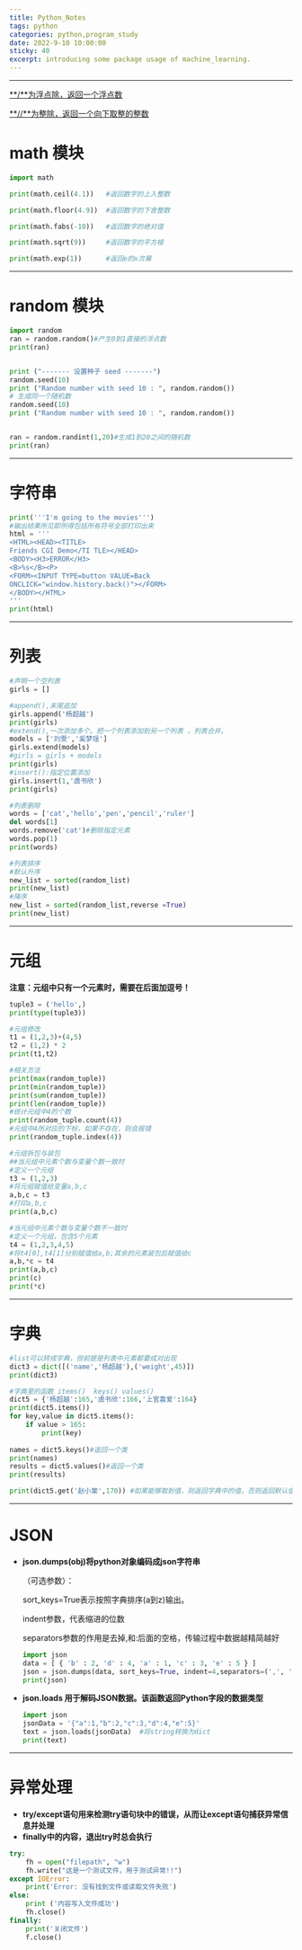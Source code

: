 ```yaml
---
title: Python_Notes
tags: python
categories: python,program_study
date: 2022-9-10 10:00:00
sticky: 40
excerpt: introducing some package usage of machine_learning. 
---
```


---

<u>**/**为浮点除，返回一个浮点数</u>

<u>**//**为整除，返回一个向下取整的整数</u>

# math 模块

```python
import math

print(math.ceil(4.1))   #返回数字的上入整数

print(math.floor(4.9))  #返回数字的下舍整数

print(math.fabs(-10))   #返回数字的绝对值

print(math.sqrt(9))     #返回数字的平方根

print(math.exp(1))      #返回e的x次幂

```

---

# random 模块

```python
import random
ran = random.random()#产生0到1直接的浮点数
print(ran)


print ("------- 设置种子 seed -------")
random.seed(10)
print ("Random number with seed 10 : ", random.random())
# 生成同一个随机数
random.seed(10)
print ("Random number with seed 10 : ", random.random())


ran = random.randint(1,20)#生成1到20之间的随机数
print(ran)
```

---

# 字符串

```python
print('''I'm going to the movies''')
#输出结果所见即所得包括所有符号全部打印出来
html = '''
<HTML><HEAD><TITLE>
Friends CGI Demo</TI TLE></HEAD>
<BODY><H3>ERROR</H3>
<B>%s</B><P>
<FORM><INPUT TYPE=button VALUE=Back
ONCLICK="window.history.back()"></FORM>
</BODY></HTML>
'''
print(html)
```

---

# 列表

```python
#声明一个空列表
girls = []

#append(),末尾追加
girls.append('杨超越')
print(girls)
#extend(),一次添加多个。把一个列表添加到另一个列表 ，列表合并。
models = ['刘雯','奚梦瑶']
girls.extend(models)
#girls = girls + models
print(girls)
#insert():指定位置添加
girls.insert(1,'虞书欣')
print(girls)

#列表删除
words = ['cat','hello','pen','pencil','ruler']
del words[1]
words.remove('cat')#删除指定元素
words.pop(1)
print(words)

#列表排序
#默认升序
new_list = sorted(random_list)
print(new_list)
#降序
new_list = sorted(random_list,reverse =True)
print(new_list)
```

---

# 元组

**注意：元组中只有一个元素时，需要在后面加逗号！**

```python
tuple3 = ('hello',)
print(type(tuple3))

#元组修改
t1 = (1,2,3)+(4,5)
t2 = (1,2) * 2
print(t1,t2)

#相关方法
print(max(random_tuple))
print(min(random_tuple))
print(sum(random_tuple))
print(len(random_tuple))
#统计元组中4的个数
print(random_tuple.count(4))
#元组中4所对应的下标，如果不存在，则会报错
print(random_tuple.index(4))

#元组拆包与装包
##当元组中元素个数与变量个数一致时
#定义一个元组
t3 = (1,2,3)
#将元组赋值给变量a,b,c
a,b,c = t3
#打印a,b,c
print(a,b,c)

#当元组中元素个数与变量个数不一致时
#定义一个元组，包含5个元素
t4 = (1,2,3,4,5)
#将t4[0],t4[1]分别赋值给a,b;其余的元素装包后赋值给c
a,b,*c = t4
print(a,b,c)
print(c)
print(*c)
```

---

# 字典

```python
#list可以转成字典，但前提是列表中元素都要成对出现
dict3 = dict([('name','杨超越'),('weight',45)])
print(dict3)

#字典里的函数 items()  keys() values()
dict5 = {'杨超越':165,'虞书欣':166,'上官喜爱':164}
print(dict5.items())
for key,value in dict5.items():
    if value > 165:
        print(key)
        
names = dict5.keys()#返回一个类
print(names)
results = dict5.values()#返回一个类
print(results)

print(dict5.get('赵小棠',170)) #如果能够取到值，则返回字典中的值，否则返回默认值170
```

---

# JSON

- **json.dumps(obj)将python对象编码成json字符串**

  （可选参数）：

  sort_keys=True表示按照字典排序(a到z)输出。

  indent参数，代表缩进的位数

  separators参数的作用是去掉,和:后面的空格，传输过程中数据越精简越好

  ```python
  import json
  data = [ { 'b' : 2, 'd' : 4, 'a' : 1, 'c' : 3, 'e' : 5 } ]
  json = json.dumps(data, sort_keys=True, indent=4,separators=(',', ':'))
  print(json)
  ```

- **json.loads 用于解码JSON数据。该函数返回Python字段的数据类型**

  ```python
  import json
  jsonData = '{"a":1,"b":2,"c":3,"d":4,"e":5}'
  text = json.loads(jsonData)  #将string转换为dict
  print(text)
  ```

---

# 异常处理

- **try/except语句用来检测try语句块中的错误，从而让except语句捕获异常信息并处理**
- **finally中的内容，退出try时总会执行**

```python
try:
    fh = open("filepath", "w")
    fh.write("这是一个测试文件，用于测试异常!!")
except IOError:
    print('Error: 没有找到文件或读取文件失败')
else:
    print ('内容写入文件成功')
    fh.close()
finally:
    print('关闭文件')
    f.close()
```

  

